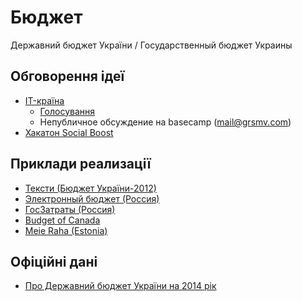 Бюджет
======

Державний бюджет України / Государственный бюджет Украины


## Обговорення ідеї

* [IT-країна](http://www.it-krayina.org.ua/openbudget/)
  * [Голосування](http://ideas.it-krayina.org.ua/topic/420190-proekt-vdkritij-byudzhet-42/)
  * Непубличное обсуждение на basecamp (mail@grsmv.com)
* [Хакатон Social Boost](http://2014.socialboost.com.ua/ideas/view/2)

## Приклади реализації

* [Тексти (Бюджет України-2012)](http://texty.org.ua/mod/datavis/apps/budget2/index.html#/~/-----------)
* [Электронный бюджет (Россия)](http://budget.gov.ru/)
* [ГосЗатраты (Россия)](http://clearspending.ru/)
* [Budget of Canada](http://www.budget.gc.ca/2014/home-accueil-eng.html)
* [Meie Raha (Estonia)](http://meieraha.eu/)

## Офіційні дані

* [Про Державний бюджет України на 2014 рік](http://zakon4.rada.gov.ua/laws/show/719-18)
